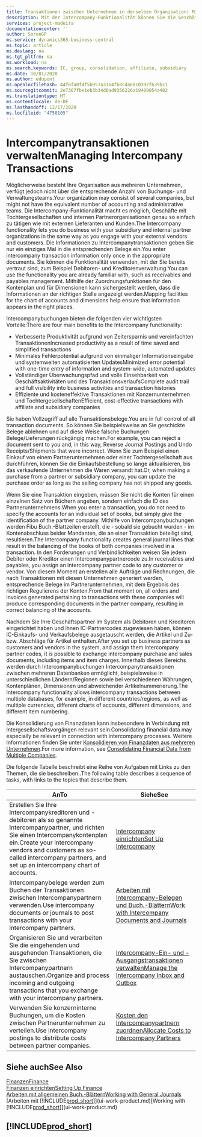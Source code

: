 ```yaml
---
title: Transaktionen zwischen Unternehmen in derselben Organisation| Microsoft Docs
description: Mit der Intercompany-Funktionalität können Sie die Geschäftsvorgänge und - transaktionen zwischen Unternehmen innerhalb derselben Organisation vereinfachen.
services: project-madeira
documentationcenter: ''
author: SorenGP
ms.service: dynamics365-business-central
ms.topic: article
ms.devlang: na
ms.tgt_pltfrm: na
ms.workload: na
ms.search.keywords: IC, group, consolidation, affiliate, subsidiary
ms.date: 10/01/2020
ms.author: edupont
ms.openlocfilehash: 44f6fa0f4f5b957a3164fb8cda68c0397f639bc1
ms.sourcegitcommit: 2e7307fbe1eb3b34d0ad9356226a19409054a402
ms.translationtype: HT
ms.contentlocale: de-DE
ms.lasthandoff: 12/17/2020
ms.locfileid: "4750105"
---
```

# <a name="managing-intercompany-transactions"></a><span data-ttu-id="ea994-103">Intercompanytransaktionen verwalten</span><span class="sxs-lookup"><span data-stu-id="ea994-103">Managing Intercompany Transactions</span></span>
<span data-ttu-id="ea994-104">Möglicherweise besteht Ihre Organisation aus mehreren Unternehmen, verfügt jedoch nicht über die entsprechende Anzahl von Buchungs- und Verwaltungsteams.</span><span class="sxs-lookup"><span data-stu-id="ea994-104">Your organization may consist of several companies, but might not have the equivalent number of accounting and administrative teams.</span></span> <span data-ttu-id="ea994-105">Die Intercompany-Funktionalität macht es möglich, Geschäfte mit Tochtergesellschaften und internen Partnerorganisationen genau so einfach zu tätigen wie mit externen Lieferanten und Kunden.</span><span class="sxs-lookup"><span data-stu-id="ea994-105">The Intercompany functionality lets you do business with your subsidiary and internal partner organizations in the same way as you engage with your external vendors and customers.</span></span> <span data-ttu-id="ea994-106">Die Informationen zu Intercompanytransaktionen geben Sie nur ein einziges Mal in die entsprechenden Belege ein.</span><span class="sxs-lookup"><span data-stu-id="ea994-106">You enter intercompany transaction information only once in the appropriate documents.</span></span> <span data-ttu-id="ea994-107">Sie können die Funktionalität verwenden, mit der Sie bereits vertraut sind, zum Beispiel Debitoren- und Kreditorenverwaltung.</span><span class="sxs-lookup"><span data-stu-id="ea994-107">You can use the functionality you are already familiar with, such as receivables and payables management.</span></span> <span data-ttu-id="ea994-108">Mithilfe der Zuordnungsfunktionen für den Kontenplan und für Dimensionen kann sichergestellt werden, dass die Informationen an der richtigen Stelle angezeigt werden.</span><span class="sxs-lookup"><span data-stu-id="ea994-108">Mapping facilities for the chart of accounts and dimensions help ensure that information appears in the right places.</span></span>  

<span data-ttu-id="ea994-109">Intercompanybuchungen bieten die folgenden vier wichtigsten Vorteile:</span><span class="sxs-lookup"><span data-stu-id="ea994-109">There are four main benefits to the Intercompany functionality:</span></span>  

- <span data-ttu-id="ea994-110">Verbesserte Produktivität aufgrund von Zeitersparnis und vereinfachten Transaktionen</span><span class="sxs-lookup"><span data-stu-id="ea994-110">Increased productivity as a result of time saved and simplified transactions</span></span>  
- <span data-ttu-id="ea994-111">Minimales Fehlerpotential aufgrund von einmaliger Informationseingabe und systemweiten automatisierten Updates</span><span class="sxs-lookup"><span data-stu-id="ea994-111">Minimized error potential with one-time entry of information and system-wide, automated updates</span></span>  
- <span data-ttu-id="ea994-112">Vollständiger Überwachungspfad und volle Einsehbarkeit von Geschäftsaktivitäten und des Transaktionsverlaufs</span><span class="sxs-lookup"><span data-stu-id="ea994-112">Complete audit trail and full visibility into business activities and transaction histories</span></span>  
- <span data-ttu-id="ea994-113">Effiziente und kosteneffektive Transaktionen mit Konzernunternehmen und Tochtergesellschaften</span><span class="sxs-lookup"><span data-stu-id="ea994-113">Efficient, cost-effective transactions with affiliate and subsidiary companies</span></span>  

<span data-ttu-id="ea994-114">Sie haben Vollzugriff auf alle Transaktionsbelege.</span><span class="sxs-lookup"><span data-stu-id="ea994-114">You are in full control of all transaction documents.</span></span> <span data-ttu-id="ea994-115">So können Sie beispielsweise an Sie geschickte Belege ablehnen und auf diese Weise falsche Buchungen Belege/Lieferungen rückgängig machen.</span><span class="sxs-lookup"><span data-stu-id="ea994-115">For example, you can reject a document sent to you and, in this way, Reverse Journal Postings and Undo Receipts/Shipments that were incorrect.</span></span> <span data-ttu-id="ea994-116">Wenn Sie zum Beispiel einen Einkauf von einem Partnerunternehmen oder einer Tochtergesellschaft aus durchführen, können Sie die Einkaufsbestellung so lange aktualisieren, bis das verkaufende Unternehmen die Waren versandt hat.</span><span class="sxs-lookup"><span data-stu-id="ea994-116">Or, when making a purchase from a partner or subsidiary company, you can update the purchase order as long as the selling company has not shipped any goods.</span></span>  

<span data-ttu-id="ea994-117">Wenn Sie eine Transaktion eingeben, müssen Sie nicht die Konten für einen einzelnen Satz von Büchern angeben, sondern einfach die ID des Partnerunternehmens.</span><span class="sxs-lookup"><span data-stu-id="ea994-117">When you enter a transaction, you do not need to specify the accounts for an individual set of books, but simply give the identification of the partner company.</span></span> <span data-ttu-id="ea994-118">Mithilfe von Intercompanybuchungen werden Fibu Buch.-Blattzeilen erstellt, die - sobald sie gebucht wurden - im Kontenabschluss beider Mandanten, die an einer Transaktion beteiligt sind, resultieren.</span><span class="sxs-lookup"><span data-stu-id="ea994-118">The Intercompany functionality creates general journal lines that result in the balancing of the books of both companies involved in a transaction.</span></span> <span data-ttu-id="ea994-119">In den Forderungen und Verbindlichkeiten weisen Sie jedem Debitor oder Kreditor einen Intercompanypartnercode zu.</span><span class="sxs-lookup"><span data-stu-id="ea994-119">In receivables and payables, you assign an intercompany partner code to any customer or vendor.</span></span> <span data-ttu-id="ea994-120">Von diesem Moment an erstellen alle Aufträge und Rechnungen, die nach Transaktionen mit diesen Unternehmen generiert werden, entsprechende Belege im Partnerunternehmen, mit dem Ergebnis des richtigen Regulierens der Konten.</span><span class="sxs-lookup"><span data-stu-id="ea994-120">From that moment on, all orders and invoices generated pertaining to transactions with these companies will produce corresponding documents in the partner company, resulting in correct balancing of the accounts.</span></span>  

 <span data-ttu-id="ea994-121">Nachdem Sie Ihre Geschäftspartner im System als Debitoren und Kreditoren eingerichtet haben und ihnen IC-Partnercodes zugewiesen haben, können IC-Einkaufs- und Verkaufsbelege ausgetauscht werden, die Artikel und Zu- bzw. Abschläge für Artikel enthalten.</span><span class="sxs-lookup"><span data-stu-id="ea994-121">After you set up business partners as customers and vendors in the system, and assign them intercompany partner codes, it is possible to exchange intercompany purchase and sales documents, including items and item charges.</span></span> <span data-ttu-id="ea994-122">Innerhalb dieses Bereichs werden durch Intercompanybuchungen Intercompanytransaktionen zwischen mehreren Datenbanken ermöglicht, beispielsweise in unterschiedlichen Ländern/Regionen sowie bei verschiedenen Währungen, Kontenplänen, Dimensionen und abweichender Artikelnummerierung.</span><span class="sxs-lookup"><span data-stu-id="ea994-122">The Intercompany functionality allows intercompany transactions between multiple databases, for example, in different countries/regions, as well as multiple currencies, different charts of accounts, different dimensions, and different item numbering.</span></span>  

<span data-ttu-id="ea994-123">Die Konsolidierung von Finanzdaten kann insbesondere in Verbindung mit Intergesellschaftsvorgängen relevant sein.</span><span class="sxs-lookup"><span data-stu-id="ea994-123">Consolidating financial data may especially be relevant in connection with intercompany processes.</span></span> <span data-ttu-id="ea994-124">Weitere Informationen finden Sie unter [Konsolidieren von Finanzdaten aus mehreren Unternehmen](finance-consolidated-company-reporting.md).</span><span class="sxs-lookup"><span data-stu-id="ea994-124">For more information, see [Consolidating Financial Data from Multiple Companies](finance-consolidated-company-reporting.md).</span></span>

<span data-ttu-id="ea994-125">Die folgende Tabelle beschreibt eine Reihe von Aufgaben mit Links zu den Themen, die sie beschreiben..</span><span class="sxs-lookup"><span data-stu-id="ea994-125">The following table describes a sequence of tasks, with links to the topics that describe them.</span></span>

|<span data-ttu-id="ea994-126">An</span><span class="sxs-lookup"><span data-stu-id="ea994-126">To</span></span> |<span data-ttu-id="ea994-127">Siehe</span><span class="sxs-lookup"><span data-stu-id="ea994-127">See</span></span>|
|---|---|
|<span data-ttu-id="ea994-128">Erstellen Sie Ihre Intercompanykreditoren und -debitoren als so genannte Intercompanypartner, und richten Sie einen Intercompanykontenplan ein.</span><span class="sxs-lookup"><span data-stu-id="ea994-128">Create your intercompany vendors and customers as so-called intercompany partners, and set up an intercompany chart of accounts.</span></span>|[<span data-ttu-id="ea994-129">Intercompany einrichten</span><span class="sxs-lookup"><span data-stu-id="ea994-129">Set Up Intercompany</span></span>](intercompany-how-setup.md)|
|<span data-ttu-id="ea994-130">Intercompanybelege werden zum Buchen der Transaktionen zwischen Intercompanypartnern verwenden.</span><span class="sxs-lookup"><span data-stu-id="ea994-130">Use intercompany documents or journals to post transactions with your intercompany partners.</span></span>|[<span data-ttu-id="ea994-131">Arbeiten mit Intercompany-Belegen und Buch.-Blättern</span><span class="sxs-lookup"><span data-stu-id="ea994-131">Work with Intercompany Documents and Journals</span></span>](intercompany-how-work-documents-journals.md)|
|<span data-ttu-id="ea994-132">Organisieren Sie und verarbeiten Sie die eingehenden und ausgehenden Transaktionen, die Sie zwischen Intercompanypartnern austauschen.</span><span class="sxs-lookup"><span data-stu-id="ea994-132">Organize and process incoming and outgoing transactions that you exchange with your intercompany partners.</span></span>|[<span data-ttu-id="ea994-133">Intercompany-Ein- und -Ausgangstransaktionen verwalten</span><span class="sxs-lookup"><span data-stu-id="ea994-133">Manage the Intercompany Inbox and Outbox</span></span>](intercompany-how-manage-intercompany-inbox.md)|
|<span data-ttu-id="ea994-134">Verwenden Sie konzerninterne Buchungen, um die Kosten zwischen Partnerunternehmen zu verteilen.</span><span class="sxs-lookup"><span data-stu-id="ea994-134">Use intercompany postings to distribute costs between partner companies.</span></span>|[<span data-ttu-id="ea994-135">Kosten den Intercompanypartnern zuordnen</span><span class="sxs-lookup"><span data-stu-id="ea994-135">Allocate Costs to Intercompany Partners</span></span>](intercompany-allocate-costs.md)|

## <a name="see-also"></a><span data-ttu-id="ea994-136">Siehe auch</span><span class="sxs-lookup"><span data-stu-id="ea994-136">See Also</span></span>
[<span data-ttu-id="ea994-137">Finanzen</span><span class="sxs-lookup"><span data-stu-id="ea994-137">Finance</span></span>](finance.md)  
[<span data-ttu-id="ea994-138">Finanzen einrichten</span><span class="sxs-lookup"><span data-stu-id="ea994-138">Setting Up Finance</span></span>](finance-setup-finance.md)  
[<span data-ttu-id="ea994-139">Arbeiten mit allgemeinen Buch.-Blättern</span><span class="sxs-lookup"><span data-stu-id="ea994-139">Working with General Journals</span></span>](ui-work-general-journals.md)  
<span data-ttu-id="ea994-140">[Arbeiten mit [!INCLUDE[prod_short](includes/prod_short.md)]](ui-work-product.md)</span><span class="sxs-lookup"><span data-stu-id="ea994-140">[Working with [!INCLUDE[prod_short](includes/prod_short.md)]](ui-work-product.md)</span></span>

## [!INCLUDE[prod_short](includes/free_trial_md.md)]  
